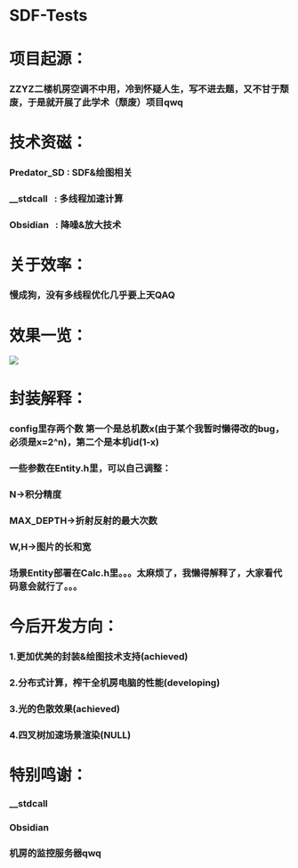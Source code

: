 # SDF-Tests

# 项目起源：</br>
### ZZYZ二楼机房空调不中用，冷到怀疑人生，写不进去题，又不甘于颓废，于是就开展了此学术（颓废）项目qwq</br>

# 技术资磁：</br>
### Predator_SD : SDF&绘图相关</br>
### __stdcall   : 多线程加速计算</br>
### Obsidian    : 降噪&放大技术</br>

# 关于效率：</br>
### 慢成狗，没有多线程优化几乎要上天QAQ</br>

# 效果一览：</br>
![](result.png)
</br>

# 封装解释：</br>
### config里存两个数 第一个是总机数x(由于某个我暂时懒得改的bug，必须是x=2^n)，第二个是本机id(1-x)</br>
### 一些参数在Entity.h里，可以自己调整：</br>
### N->积分精度</br>
### MAX_DEPTH->折射反射的最大次数</br>
### W,H->图片的长和宽</br>
### 场景Entity部署在Calc.h里。。。太麻烦了，我懒得解释了，大家看代码意会就行了。。。</br>

# 今后开发方向：</br>
### 1.更加优美的封装&绘图技术支持(achieved)</br>
### 2.分布式计算，榨干全机房电脑的性能(developing)</br>
### 3.光的色散效果(achieved)</br>
### 4.四叉树加速场景渲染(NULL)</br>

# 特别鸣谢：</br>
### __stdcall</br>
### Obsidian</br>
### 机房的监控服务器qwq</br>
